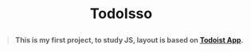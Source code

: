 <h1 align="center">
  <p align="center">TodoIsso</p>
</h1>

> **This is my first project, to study JS, layout is based on [Todoist App](https://todoist.com/app/).**
